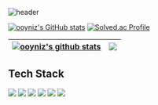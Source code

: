 ![header](https://capsule-render.vercel.app/api?type=waving&color=e3e1ee&height=300&section=header&text=Hello%20World&fontSize=90&animation=fadeIn&fontAlignY=38&desc=ooyniz's%20Profile!&descAlignY=51&descAlign=62)


<!--[![Top Langs](https://github-readme-stats.vercel.app/api/top-langs/?username=ooyniz&layout=compact)](https://github.com/ooyniz/github-readme-stats)-->

[![ooyniz's GitHub stats](https://github-readme-stats.vercel.app/api?username=ooyniz&show_icons=true)](https://github.com/ooyniz/github-readme-stats)
[![Solved.ac Profile](http://mazassumnida.wtf/api/v2/generate_badge?boj=kyujin)](https://solved.ac/kyujin/)

| <a href="https://github.com/ooyniz/github-readme-stats"><img align="center" src="https://github-readme-stats.vercel.app/api?username=ooyniz&show_icons=true&include_all_commits=true&theme=buefy&hide_border=true" alt="ooyniz's github stats" /></a> | <a href="https://github.com/ooyniz/github-readme-stats"><img align="center" src="https://github-readme-stats.vercel.app/api/top-langs/?username=ooyniz&layout=compact&theme=buefy&hide_border=true" /></a> |
| ------------- | ------------- |

<h2>Tech Stack</h2>

<img src="https://img.shields.io/badge/java-023E73?style=for-the-badge&logo=#007396&logoColor=white">
<img src="https://img.shields.io/badge/Python-F2D230?style=for-the-badge&logo=python&logoColor=White">
<img src="https://img.shields.io/badge/C++-4B71BF?style=for-the-badge&logo=c%2B%2B&logoColor=White">
<img src="https://img.shields.io/badge/Oracle-D92525?style=for-the-badge&logo=oracle&logoColor=white">
<img src="https://img.shields.io/badge/Kotlin-9B8EB3?style=for-the-badge&logo=kotlin&logoColor=white">
<img src="https://img.shields.io/badge/vue.js-4F8C76?style=for-the-badge&logo=vue.js&logoColor=white">

